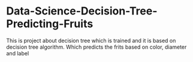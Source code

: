 # Data-Science-Decision-Tree-Predicting-Fruits
This is project about decision tree which is trained and it is based on decision tree algorithm.
Which predicts the frits based on color, diameter and  label
